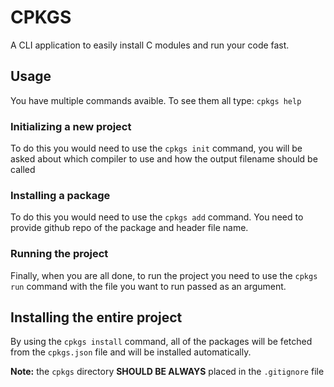 # CPKGS

A CLI application to easily install C modules and run your code fast.

## Usage

You have multiple commands avaible. To see them all type: `cpkgs help`

### Initializing a new project

To do this you would need to use the `cpkgs init` command, you will be asked about which compiler to use and how the output filename should be called

### Installing a package

To do this you would need to use the `cpkgs add` command. You need to provide github repo of the package and header file name.

### Running the project

Finally, when you are all done, to run the project you need to use the `cpkgs run` command with the file you want to run passed as an argument.

## Installing the entire project

By using the `cpkgs install` command, all of the packages will be fetched from the `cpkgs.json` file and will be installed automatically.

<b>Note:</b> the `cpkgs` directory <b>SHOULD BE ALWAYS</b> placed in the `.gitignore` file